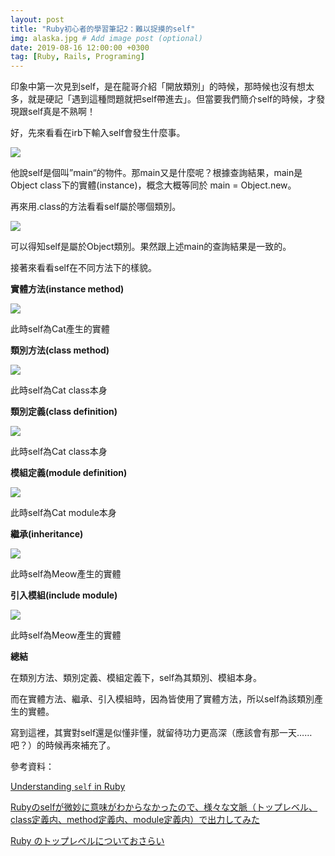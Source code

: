 ```yaml
---
layout: post
title: "Ruby初心者的學習筆記2：難以捉摸的self"
img: alaska.jpg # Add image post (optional)
date: 2019-08-16 12:00:00 +0300
tag: [Ruby, Rails, Programing]
---
```

印象中第一次見到self，是在龍哥介紹「開放類別」的時候，那時候也沒有想太多，就是硬記「遇到這種問題就把self帶進去」。但當要我們簡介self的時候，才發現跟self真是不熟啊！

好，先來看看在irb下輸入self會發生什麼事。

![](https://i.imgur.com/dAj7mBg.png)

他說self是個叫”main“的物件。那main又是什麼呢？根據查詢結果，main是Object class下的實體(instance)，概念大概等同於 main = Object.new。

再來用.class的方法看看self屬於哪個類別。

![](https://i.imgur.com/qsYMAXW.png)

可以得知self是屬於Object類別。果然跟上述main的查詢結果是一致的。

接著來看看self在不同方法下的樣貌。

**實體方法(instance method)**

![](https://i.imgur.com/d1foMNU.png)

此時self為Cat產生的實體

**類別方法(class method)**

![](https://i.imgur.com/faZd0PV.png)

此時self為Cat class本身

**類別定義(class definition)**

![](https://i.imgur.com/MRbjR8z.png)

此時self為Cat class本身

**模組定義(module definition)**

![](https://i.imgur.com/5rwcWnh.png)

此時self為Cat module本身

**繼承(inheritance)**

![](https://i.imgur.com/timlhUY.png)

此時self為Meow產生的實體

**引入模組(include module)**

![](https://i.imgur.com/xsg1hWo.png)

此時self為Meow產生的實體

**總結**

在類別方法、類別定義、模組定義下，self為其類別、模組本身。

而在實體方法、繼承、引入模組時，因為皆使用了實體方法，所以self為該類別產生的實體。

寫到這裡，其實對self還是似懂非懂，就留待功力更高深（應該會有那一天……吧？）的時候再來補充了。

參考資料：

[Understanding `self` in Ruby](https://www.honeybadger.io/blog/ruby-self-cheat-sheet/)

[Rubyのselfが微妙に意味がわからなかったので、様々な文脈（トップレベル、class定義内、method定義内、module定義内）で出力してみた](http://karoten512.hatenablog.com/entry/2017/10/22/231319)

[Ruby のトップレベルについておさらい](https://osyo-manga.github.io/slide-omotesandorb-30-toplevel/#/)